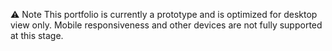 ⚠️ Note
This portfolio is currently a prototype and is optimized for desktop view only. Mobile responsiveness and other devices are not fully supported at this stage.
